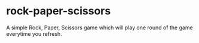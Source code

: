 # rock-paper-scissors

A simple Rock, Paper, Scissors game which will play one round of the game everytime you refresh.